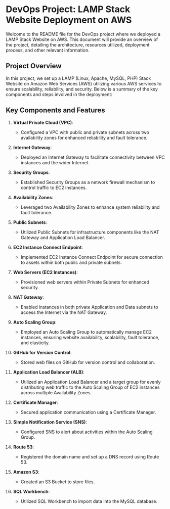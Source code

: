 # DevOps Project: LAMP Stack Website Deployment on AWS

Welcome to the README file for the DevOps project where we deployed a LAMP Stack Website on AWS. This document will provide an overview of the project, detailing the architecture, resources utilized, deployment process, and other relevant information.

## Project Overview

In this project, we set up a LAMP (Linux, Apache, MySQL, PHP) Stack Website on Amazon Web Services (AWS) utilizing various AWS services to ensure scalability, reliability, and security. Below is a summary of the key components and steps involved in the deployment:

## Key Components and Features

1. **Virtual Private Cloud (VPC)**:
   - Configured a VPC with public and private subnets across two availability zones for enhanced reliability and fault tolerance.

2. **Internet Gateway**:
   - Deployed an Internet Gateway to facilitate connectivity between VPC instances and the wider Internet.

3. **Security Groups**:
   - Established Security Groups as a network firewall mechanism to control traffic to EC2 instances.

4. **Availability Zones**:
   - Leveraged two Availability Zones to enhance system reliability and fault tolerance.

5. **Public Subnets**:
   - Utilized Public Subnets for infrastructure components like the NAT Gateway and Application Load Balancer.

6. **EC2 Instance Connect Endpoint**:
   - Implemented EC2 Instance Connect Endpoint for secure connection to assets within both public and private subnets.

7. **Web Servers (EC2 Instances)**:
   - Provisioned web servers within Private Subnets for enhanced security.

8. **NAT Gateway**:
   - Enabled instances in both private Application and Data subnets to access the Internet via the NAT Gateway.

9. **Auto Scaling Group**:
   - Employed an Auto Scaling Group to automatically manage EC2 instances, ensuring website availability, scalability, fault tolerance, and elasticity.

10. **GitHub for Version Control**:
    - Stored web files on GitHub for version control and collaboration.

11. **Application Load Balancer (ALB)**:
    - Utilized an Application Load Balancer and a target group for evenly distributing web traffic to the Auto Scaling Group of EC2 instances across multiple Availability Zones.

12. **Certificate Manager**:
    - Secured application communication using a Certificate Manager.

13. **Simple Notification Service (SNS)**:
    - Configured SNS to alert about activities within the Auto Scaling Group.

14. **Route 53**:
    - Registered the domain name and set up a DNS record using Route 53.

15. **Amazon S3**:
    - Created an S3 Bucket to store files.

16. **SQL Workbench**:
    - Utilized SQL Workbench to import data into the MySQL database.

